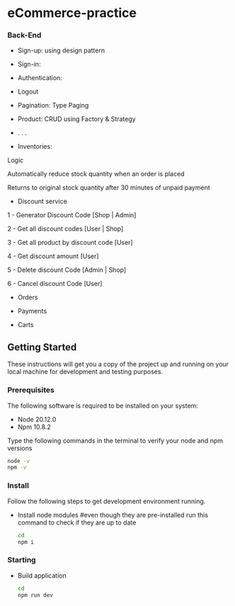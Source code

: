 # eCommerce-practice

### Back-End

* Sign-up: using design pattern

* Sign-in:

* Authentication:

* Logout

* Pagination: Type Paging

* Product: CRUD using Factory & Strategy

* . . .

* Inventories:

Logic

Automatically reduce stock quantity when an order is placed

Returns to original stock quantity after 30 minutes of unpaid payment

* Discount service

1 - Generator Discount Code [Shop | Admin]

2 - Get all discount codes [User | Shop]

3 - Get all product by discount code [User]

4 - Get discount amount [User]

5 - Delete discount Code [Admin | Shop]

6 - Cancel discount Code [User]

* Orders

* Payments

* Carts

## Getting Started

These instructions will get you a copy of the project up and running on your local machine for development and testing purposes.

### Prerequisites

The following software is required to be installed on your system:

* Node 20.12.0
* Npm 10.8.2

Type the following commands in the terminal to verify your node and npm versions

```bash
node -v
npm -v
```

### Install

Follow the following steps to get development environment running.

* Install node modules #even though they are pre-installed run this command to check if they are up to date

   ```bash
   cd
   npm i
   ```

### Starting

* Build application

  ```bash
  cd
  npm run dev
  ```
